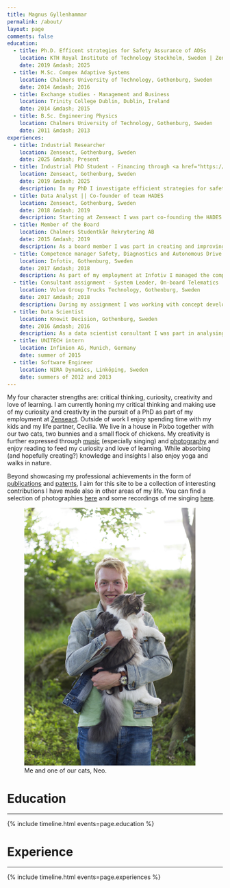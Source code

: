 ```yaml
---
title: Magnus Gyllenhammar
permalink: /about/
layout: page
comments: false
education:
  - title: Ph.D. Efficent strategies for Safety Assurance of ADSs
    location: KTH Royal Institute of Technology Stockholm, Sweden | Zenseact, Gothenburg, Sweden
    date: 2019 &mdash; 2025
  - title: M.Sc. Compex Adaptive Systems
    location: Chalmers University of Technology, Gothenburg, Sweden
    date: 2014 &mdash; 2016
  - title: Exchange studies - Management and Business
    location: Trinity College Dublin, Dublin, Ireland
    date: 2014 &mdash; 2015
  - title: B.Sc. Engineering Physics
    location: Chalmers University of Technology, Gothenburg, Sweden
    date: 2011 &mdash; 2013
experiences:
  - title: Industrial Researcher
    location: Zenseact, Gothenburg, Sweden
    date: 2025 &mdash; Present
  - title: Industrial PhD Student - Financing through <a href="https://wasp-sweden.org">WASP</a>
    location: Zenseact, Gothenburg, Sweden
    date: 2019 &mdash; 2025
    description: In my PhD I investigate efficient strategies for safety assurance of Automated Driving Systems (ADSs), with a focus on data analysis and statistical models and methods.
  - title: Data Analyst || Co-founder of team HADES
    location: Zenseact, Gothenburg, Sweden
    date: 2018 &mdash; 2019
    description: Starting at Zenseact I was part co-founding the HADES (Highly Autonomous Drive Exposure and Scenarios) team tasked with doing data mining of collected data to extract driving scenarios for scenario-based verification and validation.
  - title: Member of the Board
    location: Chalmers Studentkår Rekrytering AB
    date: 2015 &mdash; 2019
    description: As a board member I was part in creating and improving the management materials to facilitate organisational insights. During my years serving at the board we made significant strides in developing the strategy and business plan of the company to maximise student benefits and create a strong, stable company.
  - title: Competence manager Safety, Diagnostics and Autonomous Drive
    location: Infotiv, Gothenburg, Sweden
    date: 2017 &mdash; 2018
    description: As part of my employment at Infotiv I managed the competence area of safety, diagnostics and autonomous drive within the consulting company. This role allowed me to keep à jour with the current developments within automated driving, safety and diagnostics and to communicate this within the department. Further, I coordinated the team efforts to develop educations within autonomous drive for both internal as well as external use.
  - title: Consultant assignment - System Leader, On-board Telematics
    location: Volvo Group Trucks Technology, Gothenburg, Sweden
    date: 2017 &mdash; 2018
    description: During my assignment I was working with concept development at On-Board Telematics to realise customer and organisational requests in the best possible way and ensure delivery of a reliant and maintainable telematics system. This required balancing business requests and requirements with technical impact, including discussing requirements and anchoring developed concepts with organisational stakeholders, presenting and delivering decision material to steering groups. The concept development itself required creativity to come up with suitable and practicable solutions to fulfil the requirements from all stakeholders.
  - title: Data Scientist
    location: Knowit Decision, Gothenburg, Sweden
    date: 2016 &mdash; 2016
    description: As a data scientist consultant I was part in analysing customer data, providing insights, visualisations and identifying business opportunities.  
  - title: UNITECH intern
    location: Infinion AG, Munich, Germany
    date: summer of 2015
  - title: Software Engineer
    location: NIRA Dynamics, Linköping, Sweden
    date: summers of 2012 and 2013
---
```


My four character strengths are: critical thinking, curiosity, creativity and love of learning. I am currently honing my critical thinking and making use of my curiosity and creativity in the pursuit of a PhD as part of my employment at [Zenseact](https://zenseact.com). Outside of work I enjoy spending time with my kids and my life partner, Cecilia. We live in a house in Pixbo together with our two cats, two bunnies and a small flock of chickens. My creativity is further expressed through [music](/music/) (especially singing) and [photography](/photo/) and enjoy reading to feed my curiosity and love of learning. While absorbing (and hopefully creating?) knowledge and insights I also enjoy yoga and walks in nature.

Beyond showcasing my professional achievements in the form of [publications](/publications/) and [patents](/patents/), I aim for this site to be a collection of interesting contributions I have made also in other areas of my life. You can find a selection of photographies [here](/photo/) and some recordings of me singing [here](/music/).

<figure>
  <img src="/assets/img/photos/neo.jpg" style="height:600px;width:auto;"/>
  <figcaption>Me and one of our cats, Neo.</figcaption>
</figure>

# Education
---

{% include timeline.html events=page.education %}
# Experience
---

{% include timeline.html events=page.experiences %}
